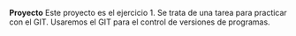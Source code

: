 **Proyecto**
Este proyecto es el ejercicio 1. Se trata de una tarea para practicar con el GIT.
Usaremos el GIT para el control de versiones de programas.
